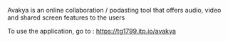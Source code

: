 Avakya is an online collaboration / podasting tool that offers audio, video and shared screen features to the users

To use the application, go to : https://tg1799.itp.io/avakya
